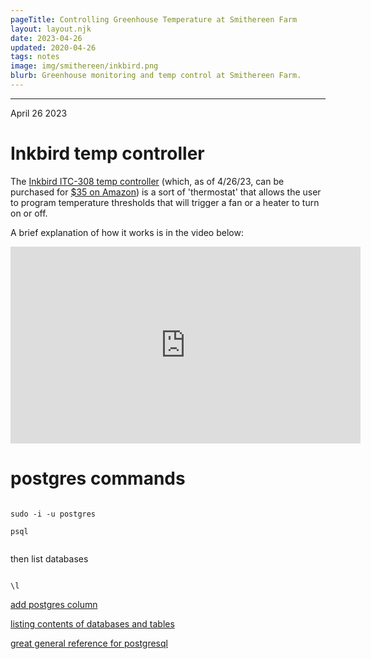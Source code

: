 ```yaml
---
pageTitle: Controlling Greenhouse Temperature at Smithereen Farm 
layout: layout.njk
date: 2023-04-26
updated: 2020-04-26
tags: notes
image: img/smithereen/inkbird.png
blurb: Greenhouse monitoring and temp control at Smithereen Farm. 
---
```


---

April 26 2023

# Inkbird temp controller 

The [Inkbird ITC-308 temp controller](https://inkbird.com/products/temperature-controller-itc-308) (which, as of 4/26/23, can be purchased for [$35 on Amazon](https://www.amazon.com/dp/B01HXM5UAC?ref=ppx_yo2ov_dt_b_product_details&th=1)) is a sort of 'thermostat' that allows the user to program temperature thresholds that will trigger a fan or a heater to turn on or off.

A brief explanation of how it works is in the video below:

<iframe width="560" height="315" src="https://www.youtube.com/embed/h8_5VxzxO90" title="YouTube video player" frameborder="0" allow="accelerometer; autoplay; clipboard-write; encrypted-media; gyroscope; picture-in-picture; web-share" allowfullscreen></iframe>

# postgres commands

```

sudo -i -u postgres

psql


```

then list databases

```

\l

```

[add postgres column](https://www.postgresqltutorial.com/postgresql-tutorial/postgresql-add-column/)

[listing contents of databases and tables](https://chartio.com/resources/tutorials/how-to-list-databases-and-tables-in-postgresql-using-psql/)

[great general reference for postgresql](https://www3.ntu.edu.sg/home/ehchua/programming/sql/PostgreSQL_GetStarted.html)

